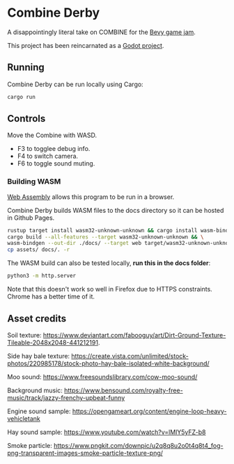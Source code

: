 # Combine Derby

A disappointingly literal take on COMBINE for the [Bevy game jam](https://itch.io/jam/bevy-jam-2).

This project has been reincarnated as a [Godot project](https://github.com/RichTeaMan/combine-derby).

## Running

Combine Derby can be run locally using Cargo:

```bash
cargo run
```

## Controls

Move the Combine with WASD.

* F3 to togglee debug info.
* F4 to switch camera.
* F6 to toggle sound muting.

### Building WASM

[Web Assembly](https://webassembly.org/) allows this program to be run in a browser.

Combine Derby builds WASM files to the docs directory so it can be hosted in Github Pages.

```bash
rustup target install wasm32-unknown-unknown && cargo install wasm-bindgen-cli && \
cargo build --all-features --target wasm32-unknown-unknown && \
wasm-bindgen --out-dir ./docs/ --target web target/wasm32-unknown-unknown/debug/combine-derby.wasm && \
cp assets/ docs/. -r
```

The WASM build can also be tested locally, **run this in the docs folder**:

```bash
python3 -m http.server
```

Note that this doesn't work so well in Firefox due to HTTPS constraints. Chrome has a better time of it.

## Asset credits

Soil texture: https://www.deviantart.com/fabooguy/art/Dirt-Ground-Texture-Tileable-2048x2048-441212191.

Side hay bale texture: https://create.vista.com/unlimited/stock-photos/220985178/stock-photo-hay-bale-isolated-white-background/

Moo sound: https://www.freesoundslibrary.com/cow-moo-sound/

Background music: https://www.bensound.com/royalty-free-music/track/jazzy-frenchy-upbeat-funny

Engine sound sample: https://opengameart.org/content/engine-loop-heavy-vehicletank

Hay sound sample: https://www.youtube.com/watch?v=lMlY5yFZ-b8

Smoke particle: https://www.pngkit.com/downpic/u2q8q8u2o0t4q8t4_fog-png-transparent-images-smoke-particle-texture-png/

